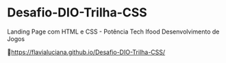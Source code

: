 # Desafio-DIO-Trilha-CSS
Landing Page com HTML e CSS - Potência Tech Ifood Desenvolvimento de Jogos

🔗https://flavialuciana.github.io/Desafio-DIO-Trilha-CSS/
